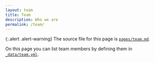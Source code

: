 ```yaml
---
layout: team
title: Team
description: Who we are
permalink: /team/
---
```


{:.alert .alert-warning}
The source file for this page is [`pages/team.md`](https://raw.githubusercontent.com/inbo/craywatch/main/pages/team.md).

On this page you can list team members by defining them in [`_data/team.yml`](https://raw.githubusercontent.com/inbo/craywatch/main/_data/team.yml).